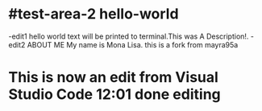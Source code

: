 # #test-area-2 hello-world
-edit1
hello world text will be printed to terminal.This was A Description!.
-edit2
ABOUT ME
My name is Mona Lisa.
this is a fork from mayra95a
# This is now an edit from Visual Studio Code  12:01 done editing
